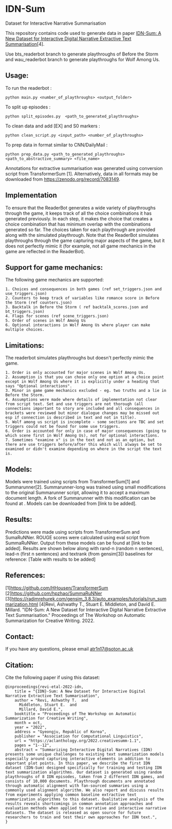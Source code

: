 # IDN-Sum
Dataset for Interactive Narrative Summarisation

This repository contains code used to generate data in paper [IDN-Sum: A New Dataset for Interactive Digital Narrative Extractive Text Summarisation](https://aclanthology.org/2022.creativesumm-1.1/)[4].  

Use bts_readerbot branch to generate playthroughs of Before the Storm and wau_readerbot branch to generate playthroughs for Wolf Among Us.

## Usage:  
To run the readerbot :  

    python main.py <number_of_playthroughs> <output_folder>  

To split up episodes :  

    python split_episodes.py  <path_to_generated_playthroughs>

To clean data and add [EX] and S0 markers :  

    python clean_script.py <input_path> <number_of_playthroughs>  

To prep data in format similar to CNN/DailyMail :  

    python prep_data.py <path_to_generated_playthroughs> <path_to_abstractive_summary> <file_name>

Annotations for extractive summarisation was generated using conversion script from TransformerSum [1]. 
Alternatively, data in all formats may be downloaded from https://zenodo.org/record/7083149.

## Implementation

To ensure that the ReaderBot generates a wide variety of playthroughs through the game, it keeps track of all the choice combinations it has generated previously. In each step, it makes the choice that creates a choice combination that has minimum overlap with the combinations generated so far. The choices taken for each playthrough are provided along with the simulated playthrough. Note that the ReaderBot simulates playthroughs through the game capturing major aspects of the game, but it does not perfectly mimic it (for example, not all game mechanics in the game are reflected in the ReaderBot).

## Support for game mechanics:  

The following game mechanics are supported: 
   
	1. Choices and consequences in both games (ref set_triggers.json and use_triggers.json)  
	2. Counters to keep track of variables like romance score in Before the Storm (ref counters.json)  
	3. Backtalk in Before the Storm ( ref backtalk_scores.json and bt_triggers.json)  
	4. Flags for scenes (ref scene_triggers.json)  
	5. Order of scenes in Wolf Among Us  
	6. Optional interactions in Wolf Among Us where player can make multiple choices.  
	
## Limitations:  

The readerbot simulates playthroughs but doesn't perfectly mimic the game. 

	1. Order is only accounted for major scenes in Wolf Among Us.  
	2. Assumption is that you can chose only one option at a choice point except in Wolf Among Us where it is explicitly under a heading that says "Optional interactions".  
	3. Minor in game game mechanics excluded - eg. two truths and a lie in Before the Storm.  
	4. Assumptions were made where details of implementation not clear from script text. Set and use triggers are not thorough (all connections important to story are included and all consequences in brackets were reviewed but minor dialogue changes may be missed out esp if connection is described in text and not in title).  
	5. Wolf among us script is incomplete - some sections are TBC and set triggers could not be found for some use triggers.  
	6. Order is accounted for only in case of major consequences (going to which scene first in Wolf Among Us), not for optional interactions.  
	7. Sometimes "examine x" is in the text and not as an option, but there are use triggers before/after this which will always be set to examined or didn't examine depending on where in the script the text is.  


## Models:
Models were trained using scripts from TransformerSum[1] and Summarunner[2]. Summarunner-long was trained using small modifications to the original Summarunner script, allowing it to accept a maximum document length. A fork of Summarunner with this modification can be found at <link to be added>.
Models can be downloaded from [link to be added].

## Results:
Predictions were made using scripts from TransformerSum and SumaRuNNer. ROUGE scores were calculated using eval script from SummaRuNNer. Output from these models can be found at [link to be added]. Results are shown below along with rand-n (random n sentences), lead-n (first n sentences) and textrank (from gensim[3]) baselines for reference:
[Table with results to be added]

## References:
[1]https://github.com/HHousen/TransformerSum <br />
[2]https://github.com/hpzhao/SummaRuNNer <br />
[3]https://radimrehurek.com/gensim_3.8.3/auto_examples/tutorials/run_summarization.html
[4]Revi, Ashwathy T., Stuart E. Middleton, and David E. Millard. "IDN-Sum: A New Dataset for Interactive Digital Narrative Extractive Text Summarisation." Proceedings of The Workshop on Automatic Summarization for Creative Writing. 2022.

## Contact:
If you have any questions, please email atr1n17@soton.ac.uk

## Citation:
Cite the following paper if using this dataset:
```
@inproceedings{revi-etal-2022-idn,
    title = "{IDN}-Sum: A New Dataset for Interactive Digital Narrative Extractive Text Summarisation",
    author = "Revi, Ashwathy T.  and
      Middleton, Stuart E.  and
      Millard, David E.",
    booktitle = "Proceedings of The Workshop on Automatic Summarization for Creative Writing",
    month = oct,
    year = "2022",
    address = "Gyeongju, Republic of Korea",
    publisher = "Association for Computational Linguistics",
    url = "https://aclanthology.org/2022.creativesumm-1.1",
    pages = "1--12",
    abstract = "Summarizing Interactive Digital Narratives (IDN) presents some unique challenges to existing text summarization models especially around capturing interactive elements in addition to important plot points. In this paper, we describe the first IDN dataset (IDN-Sum) designed specifically for training and testing IDN text summarization algorithms. Our dataset is generated using random playthroughs of 8 IDN episodes, taken from 2 different IDN games, and consists of 10,000 documents. Playthrough documents are annotated through automatic alignment with fan-sourced summaries using a commonly used alignment algorithm. We also report and discuss results from experiments applying common baseline extractive text summarization algorithms to this dataset. Qualitative analysis of the results reveals shortcomings in common annotation approaches and evaluation methods when applied to narrative and interactive narrative datasets. The dataset is released as open source for future researchers to train and test their own approaches for IDN text.",
}
```
